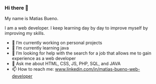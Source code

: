 ### Hi there 👋

My name is Matias Bueno.

I am a web developer. 
I keep learning day by day to improve myself by improving my skills.

- 🔭 I’m currently working on personal projects
- 🌱 I’m currently learning java
- 🤔 I’m looking for help with the search for a job that allows me to gain experience as a web developer
- 💬 Ask me about HTML, CSS, JS, PHP, SQL, and JAVA
- 📫 How to reach me: www.linkedin.com/in/matias-bueno-web-developer


